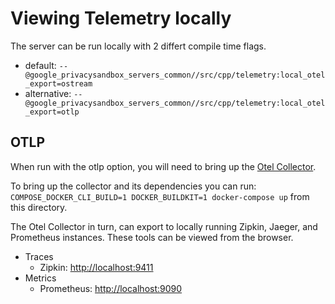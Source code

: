# Viewing Telemetry locally

The server can be run locally with 2 differt compile time flags.

-   default: `--@google_privacysandbox_servers_common//src/cpp/telemetry:local_otel_export=ostream`
-   alternative: `--@google_privacysandbox_servers_common//src/cpp/telemetry:local_otel_export=otlp`

## OTLP

When run with the otlp option, you will need to bring up the
[Otel Collector](https://github.com/open-telemetry/opentelemetry-collector-contrib/blob/main/examples/demo/README.md).

To bring up the collector and its dependencies you can run:
`COMPOSE_DOCKER_CLI_BUILD=1 DOCKER_BUILDKIT=1 docker-compose up` from this directory.

The Otel Collector in turn, can export to locally running Zipkin, Jaeger, and Prometheus instances.
These tools can be viewed from the browser.

-   Traces
    -   Zipkin: <http://localhost:9411>
-   Metrics
    -   Prometheus: <http://localhost:9090>
